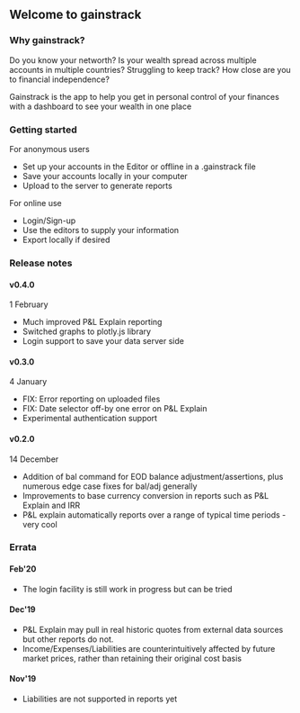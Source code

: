 ## Welcome to gainstrack
### Why gainstrack?
Do you know your networth? Is your wealth spread across multiple accounts in multiple countries? Struggling to keep track? How close are you to financial independence?

Gainstrack is the app to help you get in personal control of your finances with a dashboard to see your wealth in one place

### Getting started
For anonymous users
- Set up your accounts in the Editor or offline in a .gainstrack file
- Save your accounts locally in your computer
- Upload to the server to generate reports

For online use
- Login/Sign-up
- Use the editors to supply your information
- Export locally if desired

### Release notes
#### v0.4.0
1 February
- Much improved P&L Explain reporting
- Switched graphs to plotly.js library
- Login support to save your data server side
#### v0.3.0
4 January
- FIX: Error reporting on uploaded files
- FIX: Date selector off-by one error on P&L Explain
- Experimental authentication support
#### v0.2.0
14 December
- Addition of bal command for EOD balance adjustment/assertions, plus numerous edge case fixes for bal/adj generally
- Improvements to base currency conversion in reports such as P&L Explain and IRR
- P&L explain automatically reports over a range of typical time periods - very cool

### Errata
#### Feb'20
- The login facility is still work in progress but can be tried
#### Dec'19
- P&L Explain may pull in real historic quotes from external data sources but other reports do not.
- Income/Expenses/Liabilities are counterintuitively affected by future market prices, rather than retaining their original cost basis
#### Nov'19
- Liabilities are not supported in reports yet

